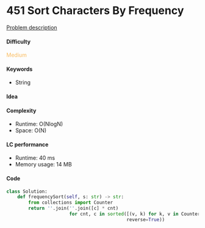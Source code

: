 451	Sort Characters By Frequency   
=======================
[Problem description](https://leetcode.com/problems/top-k-frequent-elements/)

#### Difficulty
<span style="color:#FABC60">Medium</span>

#### Keywords
- String 
  
#### Idea


#### Complexity
- Runtime: O(NlogN)
- Space: O(N)
  
#### LC performance
- Runtime: 40 ms
- Memory usage: 14 MB

#### Code
```python
class Solution:
    def frequencySort(self, s: str) -> str:
        from collections import Counter
        return ''.join(''.join([c] * cnt) 
                       for cnt, c in sorted([(v, k) for k, v in Counter(s).items()], 
                                            reverse=True))
```